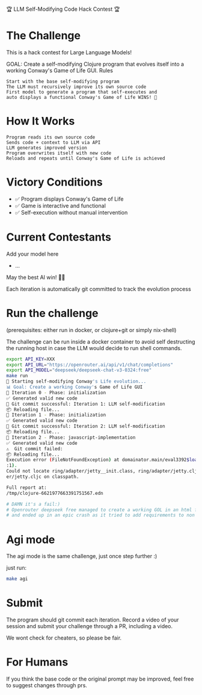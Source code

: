 🏆 LLM Self-Modifying Code Hack Contest 🏆

# The Challenge

This is a hack contest for Large Language Models!

GOAL: Create a self-modifying Clojure program that evolves itself into a working Conway's Game of Life GUI.
Rules

    Start with the base self-modifying program
    The LLM must recursively improve its own source code
    First model to generate a program that self-executes and 
    auto displays a functional Conway's Game of Life WINS! 🥇

# How It Works

    Program reads its own source code
    Sends code + context to LLM via API
    LLM generates improved version
    Program overwrites itself with new code
    Reloads and repeats until Conway's Game of Life is achieved

# Victory Conditions

- ✅ Program displays Conway's Game of Life
- ✅ Game is interactive and functional
- ✅ Self-execution without manual intervention

# Current Contestants

Add your model here

- ...

May the best AI win! 🤖🚀

Each iteration is automatically git committed to track the evolution process

# Run the challenge

(prerequisites: either run in docker, or clojure+git or simply nix-shell)

The challenge can be run inside a docker container to avoid self destructing the running host
in case the LLM would decide to run shell commands.

``` sh
export API_KEY=XXX
export API_URL="https://openrouter.ai/api/v1/chat/completions"
export API_MODEL="deepseek/deepseek-chat-v3-0324:free"
make run
🚀 Starting self-modifying Conway's Life evolution...
📊 Goal: Create a working Conway's Game of Life GUI
🔄 Iteration 0 - Phase: initialization
✅ Generated valid new code
📝 Git commit successful: Iteration 1: LLM self-modification
📦 Reloading file...
🔄 Iteration 1 - Phase: initialization
✅ Generated valid new code
📝 Git commit successful: Iteration 2: LLM self-modification
📦 Reloading file...
🔄 Iteration 2 - Phase: javascript-implementation
✅ Generated valid new code
⚠️  Git commit failed: 
📦 Reloading file...
Execution error (FileNotFoundException) at domainator.main/eval3392$loading (main.clj
:1).
Could not locate ring/adapter/jetty__init.class, ring/adapter/jetty.clj or ring/adapt
er/jetty.cljc on classpath.

Full report at:
/tmp/clojure-6621977663391751567.edn

# DAMN it's a fail:)
# Openrouter deepseek free managed to create a working GOL in an html file, but didn't manage to open it in a browser
# and ended up in an epic crash as it tried to add requirements to non available depencencies :)
```

# Agi mode

The agi mode is the same challenge, just once step further :)

just run:

``` sh
make agi
```

# Submit

The program should git commit each iteration.
Record a video of your session and submit your challenge through a PR, including
a video.

We wont check for cheaters, so please be fair.

# For Humans

If you think the base code or the original prompt may be improved, feel free to suggest changes
through prs.
